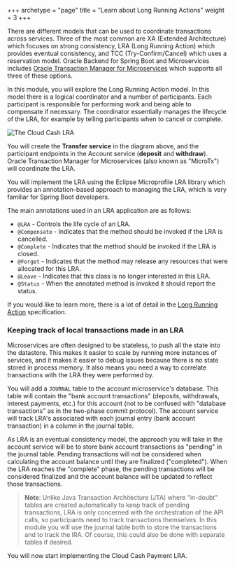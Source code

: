 +++
archetype = "page"
title = "Learn about Long Running Actions"
weight = 3
+++

There are different models that can be used to coordinate transactions across services.  Three of the most common are XA (Extended Architecture) which focuses on strong consistency, LRA (Long Running Action) which provides eventual consistency, and TCC (Try-Confirm/Cancel) which uses a reservation model. Oracle Backend for Spring Boot and Microservices includes [Oracle Transaction Manager for Microservices](https://www.oracle.com/database/transaction-manager-for-microservices/) which supports all three of these options.

In this module, you will explore the Long Running Action model.  In this model there is a logical coordinator and a number of participants.  Each participant is responsible for performing work and being able to compensate if necessary.  The coordinator essentially manages the lifecycle of the LRA, for example by telling participants when to cancel or complete.

![The Cloud Cash LRA](../images/obaas-lra.png)

You will create the **Transfer service** in the diagram above, and the participant endpoints in the Account service (**deposit** and **withdraw**).  Oracle Transaction Manager for Microservices (also known as "MicroTx") will coordinate the LRA.

You will implement the LRA using the Eclipse Microprofile LRA library which provides an annotation-based approach to managing the LRA, which is very familiar for Spring Boot developers.  

The main annotations used in an LRA application are as follows:

* `@LRA` - Controls the life cycle of an LRA.
* `@Compensate` - Indicates that the method should be invoked if the LRA is cancelled.
* `@Complete` - Indicates that the method should be invoked if the LRA is closed.
* `@Forget` - Indicates that the method may release any resources that were allocated for this LRA.
* `@Leave` - Indicates that this class is no longer interested in this LRA.
* `@Status` - When the annotated method is invoked it should report the status.

If you would like to learn more, there is a lot of detail in the [Long Running Action](https://download.eclipse.org/microprofile/microprofile-lra-1.0-M1/microprofile-lra-spec.html) specification.

### Keeping track of local transactions made in an LRA

Microservices are often designed to be stateless, to push all the state into the datastore.  This makes it easier to scale by running more instances of services, and it makes it easier to debug issues because there is no state stored in process memory.  It also means you need a way to correlate transactions with the LRA they were performed by.

You will add a `JOURNAL` table to the account microservice's database.  This table will contain the "bank account transactions" (deposits, withdrawals, interest payments, etc.) for this account (not to be confused with "database transactions" as in the two-phase commit protocol).  The account service will track LRA's associated with each journal entry (bank account transaction) in a column in the journal table.

As LRA is an eventual consistency model, the approach you will take in the account service will be to store bank account transactions as "pending" in the journal table.  Pending transactions will not be considered when calculating the account balance until they are finalized ("completed").  When the LRA reaches the "complete" phase, the pending transactions will be considered finalized and the account balance will be updated to reflect those transactions.

> **Note**: Unlike Java Transaction Architecture (JTA) where "in-doubt" tables are created automatically to keep track of pending transactions, LRA is only concerned with the orchestration of the API calls, so participants need to track transactions themselves.  In this module you will use the journal table both to store the transactions and to track the lRA.  Of course, this could also be done with separate tables if desired.

You will now start implementing the Cloud Cash Payment LRA.
